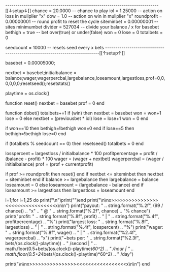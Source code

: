 ---------------------------------------------------------------------------[[↓setup↓]]
chance      = 20.0000            -- chance to play
iol         = 1.25000            -- action on loss in muliplier "x"
dow         = 1.0                -- action on win in muliplier "x"
roundprofit = 0.00000001         -- round profit to reset the cycle
siteminbet  = 0.00000001         -- sites minimumbet 
divider     = 527034             -- divide your balance / x for basebet
bethigh     = true               -- bet over(true) or under(false)
won         = 0
lose        = 0
totalbets   = 0

seedcount = 10000                -- resets seed every x bets
---------------------------------------------------------------------------[[↑setup↑]]

basebet = 0.00005000;

nextbet = basebet;initialbalance = balance;wager,wagerpercbal,largebalance,loseamount,largestloss,prof=0,0,0,0,0,0;resetseed();resetstats()

playtime = os.clock()

function reset()
  nextbet = basebet
  prof    = 0
end

function dobet()
  totalbets+=1
    if (win) then
        nextbet = basebet
        won     = won+1
        lose    = 0
    else
        nextbet = (previousbet * iol)
        lose    = lose+1
        won     = 0
    end



  if won==10 then
  bethigh=!bethigh
  won=0
  end
  if lose==5 then
  bethigh=!bethigh
  lose=0
  end


  if (totalbets % seedcount == 0) then
    resetseed()
    totalbets = 0
  end



losspercent      = largestloss / initialbalance * 100
profitpercentage = profit / (balance - profit) * 100
wager            = (wager + nextbet)
wagerpercbal     = (wager / initialbalance)
prof             = (prof + currentprofit)

if prof         >= roundprofit then reset() end
if nextbet      <= siteminbet then nextbet = siteminbet end
if balance      >= largebalance then largebalance = balance loseamount = 0 else loseamount = (largebalance - balance) end
if loseamount   >= largestloss then largestloss = loseamount end

i=1;for i=1,25 do print("\n")print("")end
print("\n\nx>>>>>>>>>>>>>>>><<<<<<<<<<<<<<<<<x\n\n")
print("payout: " .. string.format("%.2f", (99 / chance)) .. "x" .. " @ " .. string.format("%.2f", chance) .. "% chance")
print("profit: " .. string.format("%.8f", profit) .. " | " .. string.format("%.4f", profitpercentage) .. "%")
print("largest loss: " .. string.format("%.8f", largestloss) .. " | " .. string.format("%.4f", losspercent) .. "%")
print("wager: " .. string.format("%.8f", wager) .. " | " .. string.format("%2.4f", wagerpercbal) .. "x")
print("~bets per: " .. string.format("%2.3f", bets/(os.clock()-playtime)) .. " /second | " .. math.floor(0.5+bets/(os.clock()-playtime)*60^2) .. " /hour | " .. math.floor(0.5+24*bets/(os.clock()-playtime)*60^2) .. " /day")

print("\n\nx>>>>>>>>>>>>>>>><<<<<<<<<<<<<<<<<x\n\n") end
